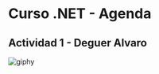 # Curso .NET - Agenda 
## Actividad 1 - Deguer Alvaro

![giphy](https://user-images.githubusercontent.com/48799504/54857151-96ead800-4cdc-11e9-8b16-fb3264f21f69.gif)
